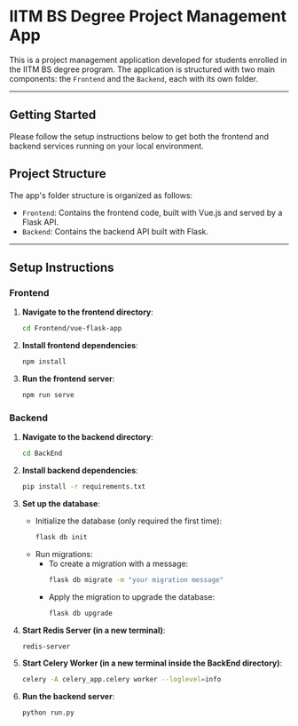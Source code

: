 # IITM BS Degree Project Management App

This is a project management application developed for students enrolled in the IITM BS degree program. The application is structured with two main components: the `Frontend` and the `Backend`, each with its own folder.

---

## Getting Started

Please follow the setup instructions below to get both the frontend and backend services running on your local environment.


## Project Structure

The app's folder structure is organized as follows:

- `Frontend`: Contains the frontend code, built with Vue.js and served by a Flask API.
- `Backend`: Contains the backend API built with Flask.

---

## Setup Instructions

### Frontend

1. **Navigate to the frontend directory**:
    ```bash
    cd Frontend/vue-flask-app
    ```
2. **Install frontend dependencies**:
    ```bash
    npm install
    ```
3. **Run the frontend server**:
    ```bash
    npm run serve
    ```

### Backend

1. **Navigate to the backend directory**:
    ```bash
    cd BackEnd
    ```
2. **Install backend dependencies**:
    ```bash
    pip install -r requirements.txt
    ```
3. **Set up the database**:
    - Initialize the database (only required the first time):
      ```bash
      flask db init
      ```
    - Run migrations:
      - To create a migration with a message:
         ```bash
         flask db migrate -m "your migration message"
         ```
      - Apply the migration to upgrade the database:
         ```bash
         flask db upgrade
         ```

4. **Start Redis Server (in a new terminal)**:
    ```bash
    redis-server
    ```

5. **Start Celery Worker (in a new terminal inside the BackEnd directory)**:
    ```bash
    celery -A celery_app.celery worker --loglevel=info
    ```

6. **Run the backend server**:
    ```bash
    python run.py
    ```
